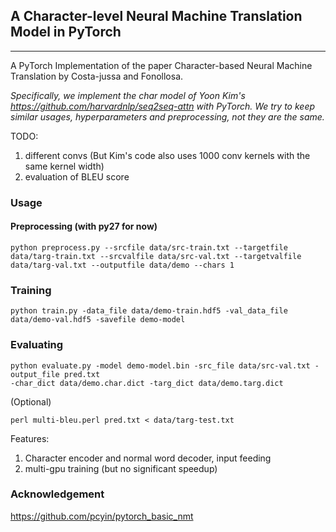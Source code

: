 
## A Character-level Neural Machine Translation Model in PyTorch
---
A PyTorch Implementation of the paper Character-based Neural Machine Translation by Costa-jussa and Fonollosa.

*Specifically, we implement the char model of Yoon Kim's https://github.com/harvardnlp/seq2seq-attn with PyTorch. We try to keep similar usages, hyperparameters and preprocessing, not they are the same.*

TODO:
1. different convs (But Kim's code also uses 1000 conv kernels with the same kernel width)
2. evaluation of BLEU score

### Usage
#### Preprocessing (with py27 for now)
```
python preprocess.py --srcfile data/src-train.txt --targetfile data/targ-train.txt --srcvalfile data/src-val.txt --targetvalfile data/targ-val.txt --outputfile data/demo --chars 1
```

### Training

```
python train.py -data_file data/demo-train.hdf5 -val_data_file data/demo-val.hdf5 -savefile demo-model
```


### Evaluating

```
python evaluate.py -model demo-model.bin -src_file data/src-val.txt -output_file pred.txt
-char_dict data/demo.char.dict -targ_dict data/demo.targ.dict
```
(Optional)
```
perl multi-bleu.perl pred.txt < data/targ-test.txt
```

Features:
1. Character encoder and normal word decoder, input feeding
2. multi-gpu training (but no significant speedup)

### Acknowledgement

https://github.com/pcyin/pytorch_basic_nmt
